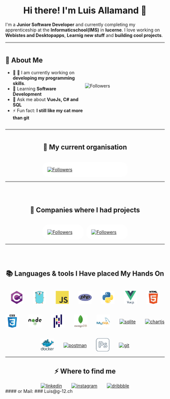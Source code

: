 <p><img align="center" src="https://images.unsplash.com/photo-1605379399642-870262d3d051?q=80&w=2106&auto=format&fit=crop&ixlib=rb-4.0.3&ixid=M3wxMjA3fDB8MHxwaG90by1wYWdlfHx8fGVufDB8fHx8fA%3D%3D" alt="" /></p>
<!-- Greet -->
<div align="center">
 <h1>Hi there! I'm Luis Allamand 👋</h1>
</div>

I'm a **Junior Software Developer** and currently completing my apprenticeship at the **Informaticschool(IMS)** in **lucerne**. I love working on **Webistes and Desktopapps**, **Learnig new stuff** and **building cool projects**.

---
<div style="display: flex; align-items: center;">
  <div style="flex: 1;">
    <h2> 🚀 About Me </h2>
    <ul>
      <li>🎯 🌱 I am currently working on <strong>developing my programming skills</strong>.</li>
      <li>📖 Learning <strong>Software Development</strong></li>
      <li>💬 Ask me about <strong>VueJs, C# and SQL</strong></li>
      <li>⚡ Fun fact: <strong>I still like my cat more than git</strong></li>
    </ul>
  </div>
  <div style="flex: 1;">
<img width="300px" alt="Followers" title="Follow me on GitHub" src="https://images.unsplash.com/photo-1505238680356-667803448bb6?q=80&w=2070&auto=format&fit=crop&ixlib=rb-4.0.3&ixid=M3wxMjA3fDB8MHxwaG90by1wYWdlfHx8fGVufDB8fHx8fA%3D%3D" style="max-width: 100%;">
  </div>
</div>

---
<div class="currentOG" style="display: flex; align-items: center; justify-content: center; flex-direction: row; flex-wrap: wrap; gap: 30px">
    <div style="display: flex; align-items: center; justify-content: center; flex-direction: column;">
        <h2> 🏫 My current organisation </h2>
        <br>
        <a href="https://beruf.lu.ch/Berufslehre/Berufslehre_im_Betrieb/Berufsfachschule/berufsbildungszentren/fmz/fmz_ausbildung/Informatikmittelschule" style="background: #fff; width: 90%; border-radius: 18px; padding: 15px;">
            <img width="300px" alt="Followers" title="Follow me on GitHub" src="https://www.edu.ch/media/wysiwyg/edu/schulen/fmz.png?v=1"  style="max-width: 100%;">
        </a>
    </div>
    
</div>
<hr><br><br>        
<h2 style="display: flex; align-items: center; justify-content: center; "> 🏬 Companies where I had projects</h2>
<br>
<div class="currentOG" style="display: flex; align-items: center; justify-content: center; flex-direction: row; flex-wrap: wrap; gap: 30px">
    <div style="display: flex; align-items: center; justify-content: center; flex-direction: column;">
        <a href="https://www.transgourmet.ch/de/pg/" style="background: #fff; width: 90%; border-radius: 18px; padding: 15px;">
            <img width="300px" alt="Followers" title="Follow me on GitHub" src="https://www-static.transgourmet.ch/public/2020-10/logo-transgourmet-prodega-2400-1260.png" style="max-width: 100%;">
        </a>
    </div>
        <div style="display: flex; align-items: center; justify-content: center; flex-direction: column;">
        <a href="https://screencom.ch/" style="background: #fff; width: 90%; border-radius: 18px; padding: 15px;">
            <img width="300px" alt="Followers" title="Follow me on GitHub" src="https://www.hellergrafik.ch/media/img/work/vocom/VOCOM-1-2500.jpg" style="max-width: 100%;">
        </a>
    </div>
</div>
<hr><br><br>
<!-- Language skills -->
<h2 style="display: flex; align-items: center; justify-content: center; "> 📚 Languages & tools I Have placed My Hands On</h2>
<br>
<div class="currentOG" style="display: flex; align-items: center; justify-content: center; flex-direction: row; flex-wrap: wrap; gap: 30px">
    <a target="_blank" href="https://raw.githubusercontent.com/devicons/devicon/master/icons/csharp/csharp-original.svg" style="display: inline-block;"><img src="https://raw.githubusercontent.com/devicons/devicon/master/icons/csharp/csharp-original.svg" alt="csharp" width="42" height="42" /></a>
    <a target="_blank" href="https://raw.githubusercontent.com/devicons/devicon/master/icons/go/go-original.svg" style="display: inline-block;"><img src="https://raw.githubusercontent.com/devicons/devicon/master/icons/go/go-original.svg" alt="go" width="42" height="42" /></a>
    <a target="_blank" href="https://raw.githubusercontent.com/devicons/devicon/master/icons/javascript/javascript-original.svg" style="display: inline-block;"><img src="https://raw.githubusercontent.com/devicons/devicon/master/icons/javascript/javascript-original.svg" alt="javascript" width="42" height="42" /></a>
    <a target="_blank" href="https://raw.githubusercontent.com/devicons/devicon/master/icons/php/php-original.svg" style="display: inline-block;"><img src="https://raw.githubusercontent.com/devicons/devicon/master/icons/php/php-original.svg" alt="php" width="42" height="42" /></a>
    <a target="_blank" href="https://raw.githubusercontent.com/devicons/devicon/master/icons/python/python-original.svg" style="display: inline-block;"><img src="https://raw.githubusercontent.com/devicons/devicon/master/icons/python/python-original.svg" alt="python" width="42" height="42" /></a>
    <a target="_blank" href="https://raw.githubusercontent.com/devicons/devicon/master/icons/vuejs/vuejs-original-wordmark.svg" style="display: inline-block;"><img src="https://raw.githubusercontent.com/devicons/devicon/master/icons/vuejs/vuejs-original-wordmark.svg" alt="vuejs" width="42" height="42" /></a>
    <a target="_blank" href="https://raw.githubusercontent.com/devicons/devicon/master/icons/html5/html5-original-wordmark.svg" style="display: inline-block;"><img src="https://raw.githubusercontent.com/devicons/devicon/master/icons/html5/html5-original-wordmark.svg" alt="html5" width="42" height="42" /></a>
    <a target="_blank" href="https://raw.githubusercontent.com/devicons/devicon/master/icons/css3/css3-original-wordmark.svg" style="display: inline-block;"><img src="https://raw.githubusercontent.com/devicons/devicon/master/icons/css3/css3-original-wordmark.svg" alt="css3" width="42" height="42" /></a>
    <a target="_blank" href="https://raw.githubusercontent.com/devicons/devicon/master/icons/nodejs/nodejs-original-wordmark.svg" style="display: inline-block;"><img src="https://raw.githubusercontent.com/devicons/devicon/master/icons/nodejs/nodejs-original-wordmark.svg" alt="nodejs" width="42" height="42" /></a>
    <a target="_blank" href="https://raw.githubusercontent.com/devicons/devicon/2ae2a900d2f041da66e950e4d48052658d850630/icons/pandas/pandas-original.svg" style="display: inline-block;"><img src="https://raw.githubusercontent.com/devicons/devicon/2ae2a900d2f041da66e950e4d48052658d850630/icons/pandas/pandas-original.svg" alt="pandas" width="42" height="42" /></a>
    <a target="_blank" href="https://raw.githubusercontent.com/devicons/devicon/master/icons/mongodb/mongodb-original-wordmark.svg" style="display: inline-block;"><img src="https://raw.githubusercontent.com/devicons/devicon/master/icons/mongodb/mongodb-original-wordmark.svg" alt="mongodb" width="42" height="42" /></a>
    <a target="_blank" href="https://raw.githubusercontent.com/devicons/devicon/master/icons/mysql/mysql-original-wordmark.svg" style="display: inline-block;"><img src="https://raw.githubusercontent.com/devicons/devicon/master/icons/mysql/mysql-original-wordmark.svg" alt="mysql" width="42" height="42" /></a>
    <a target="_blank" href="https://www.vectorlogo.zone/logos/sqlite/sqlite-icon.svg" style="display: inline-block;"><img src="https://www.vectorlogo.zone/logos/sqlite/sqlite-icon.svg" alt="sqlite" width="42" height="42" /></a>
    <a target="_blank" href="https://www.chartjs.org/media/logo-title.svg" style="display: inline-block;"><img src="https://www.chartjs.org/media/logo-title.svg" alt="chartjs" width="42" height="42" /></a>
    <a target="_blank" href="https://raw.githubusercontent.com/devicons/devicon/master/icons/docker/docker-original-wordmark.svg" style="display: inline-block;"><img src="https://raw.githubusercontent.com/devicons/devicon/master/icons/docker/docker-original-wordmark.svg" alt="docker" width="42" height="42" /></a>
    <a target="_blank" href="https://www.vectorlogo.zone/logos/getpostman/getpostman-icon.svg" style="display: inline-block;"><img src="https://www.vectorlogo.zone/logos/getpostman/getpostman-icon.svg" alt="postman" width="42" height="42" /></a>
    <a target="_blank" href="https://raw.githubusercontent.com/devicons/devicon/master/icons/photoshop/photoshop-line.svg" style="display: inline-block;"><img src="https://raw.githubusercontent.com/devicons/devicon/master/icons/photoshop/photoshop-line.svg" alt="photoshop" width="42" height="42" /></a>
    <a target="_blank" href="https://www.vectorlogo.zone/logos/git-scm/git-scm-icon.svg" style="display: inline-block;"><img src="https://www.vectorlogo.zone/logos/git-scm/git-scm-icon.svg" alt="git" width="42" height="42" /></a>
</div>
<hr>
<h2 style="display: flex; align-items: center; justify-content: center; "> ⚡️ Where to find me</h2>
<div class="currentOG" style="display: flex; align-items: center; justify-content: center; flex-direction: row; flex-wrap: wrap; gap: 30px">
    <a target="_blank" href="https://www.linkedin.com/in/luis-allamand-b01637352" style="display: inline-block;"><img src="https://img.shields.io/badge/linkedin-logo?style=for-the-badge&logo=linkedin&logoColor=white&color=#0a77b6" alt="linkedin" /></a>
        <a target="_blank" href="https://www.instagram.com/https://www.instagram.com/luis_sui1866/" style="display: inline-block;"><img src="https://img.shields.io/badge/instagram-logo?style=for-the-badge&logo=instagram&logoColor=white&color=#F35369" alt="instagram" /></a>
        <a target="_blank" href="https://www.dribbble.com/LuisAll12" style="display: inline-block;"><img src="https://img.shields.io/badge/dribbble-logo?style=for-the-badge&logo=dribbble&logoColor=white&color=#ea64d9" alt="dribbble" /></a>
</div>
#### or Mail:
### Luis@g-12.ch

